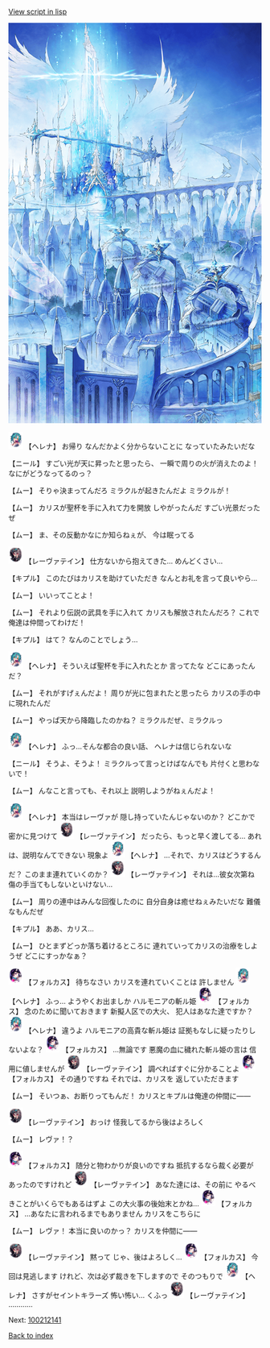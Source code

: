 [View script in lisp](../scripts/100212130.txt)

![angel_world.png](../images/backgrounds/angel_world.png)

<img src="../images/units/3302811.png" alt="3302811.png" height="34"/>
【ヘレナ】
お帰り
なんだかよく分からないことに
なっていたみたいだな

【ニール】
すごい光が天に昇ったと思ったら、
一瞬で周りの火が消えたのよ！
なにがどうなってるのっ？

【ムー】
そりゃ決まってんだろ
ミラクルが起きたんだよ
ミラクルが！

【ムー】
カリスが聖杯を手に入れて力を開放
しやがったんだ
すごい光景だったぜ

【ムー】
ま、その反動かなにか知らねぇが、
今は眠ってる

<img src="../images/units/3100211.png" alt="3100211.png" height="34"/>
【レーヴァテイン】
仕方ないから抱えてきた…
めんどくさい…

【キプル】
このたびはカリスを助けていただき
なんとお礼を言って良いやら…

【ムー】
いいってことよ！

【ムー】
それより伝説の武具を手に入れて
カリスも解放されたんだろ？
これで俺達は仲間ってわけだ！

【キプル】
はて？
なんのことでしょう…

<img src="../images/units/3302811.png" alt="3302811.png" height="34"/>
【ヘレナ】
そういえば聖杯を手に入れたとか
言ってたな
どこにあったんだ？

【ムー】
それがすげぇんだよ！
周りが光に包まれたと思ったら
カリスの手の中に現れたんだ

【ムー】
やっぱ天から降臨したのかね？
ミラクルだぜ、ミラクルっ

<img src="../images/units/3302811.png" alt="3302811.png" height="34"/>
【ヘレナ】
ふっ…そんな都合の良い話、
ヘレナは信じられないな

【ニール】
そうよ、そうよ！
ミラクルって言っとけばなんでも
片付くと思わないで！

【ムー】
んなこと言っても、それ以上
説明しようがねぇんだよ！

<img src="../images/units/3302811.png" alt="3302811.png" height="34"/>
【ヘレナ】
本当はレーヴァが
隠し持っていたんじゃないのか？
どこかで密かに見つけて

<img src="../images/units/3100211.png" alt="3100211.png" height="34"/>
【レーヴァテイン】
だったら、もっと早く渡してる…
あれは、説明なんてできない
現象よ

<img src="../images/units/3302811.png" alt="3302811.png" height="34"/>
【ヘレナ】
…それで、カリスはどうするんだ？
このまま連れていくのか？

<img src="../images/units/3100211.png" alt="3100211.png" height="34"/>
【レーヴァテイン】
それは…彼女次第ね
傷の手当てもしないといけない…

【ムー】
周りの連中はみんな回復したのに
自分自身は癒せねぇみたいだな
難儀なもんだぜ

【キプル】
ああ、カリス…

【ムー】
ひとまずどっか落ち着けるところに
連れていってカリスの治療をしようぜ
どこにすっかなぁ？

<img src="../images/units/3301811.png" alt="3301811.png" height="34"/>
【フォルカス】
待ちなさい
カリスを連れていくことは
許しません

<img src="../images/units/3302811.png" alt="3302811.png" height="34"/>
【ヘレナ】
ふっ…
ようやくお出ましか
ハルモニアの斬ル姫

<img src="../images/units/3301811.png" alt="3301811.png" height="34"/>
【フォルカス】
念のために聞いておきます
新擬人区での大火、
犯人はあなた達ですか？

<img src="../images/units/3302811.png" alt="3302811.png" height="34"/>
【ヘレナ】
違うよ
ハルモニアの高貴な斬ル姫は
証拠もなしに疑ったりしないよな？

<img src="../images/units/3301811.png" alt="3301811.png" height="34"/>
【フォルカス】
…無論です
悪魔の血に穢れた斬ル姫の言は
信用に値しませんが

<img src="../images/units/3100211.png" alt="3100211.png" height="34"/>
【レーヴァテイン】
調べればすぐに分かることよ

<img src="../images/units/3301811.png" alt="3301811.png" height="34"/>
【フォルカス】
その通りですね
それでは、カリスを
返していただきます

【ムー】
そいつぁ、お断りってもんだ！
カリスとキプルは俺達の仲間に――

<img src="../images/units/3100211.png" alt="3100211.png" height="34"/>
【レーヴァテイン】
おっけ
怪我してるから後はよろしく

【ムー】
レヴァ！？

<img src="../images/units/3301811.png" alt="3301811.png" height="34"/>
【フォルカス】
随分と物わかりが良いのですね
抵抗するなら裁く必要が
あったのですけれど

<img src="../images/units/3100211.png" alt="3100211.png" height="34"/>
【レーヴァテイン】
あなた達には、その前に
やるべきことがいくらでもあるはずよ
この大火事の後始末とかね…

<img src="../images/units/3301811.png" alt="3301811.png" height="34"/>
【フォルカス】
…あなたに言われるまでもありません
カリスをこちらに

【ムー】
レヴァ！
本当に良いのかっ？
カリスを仲間に――

<img src="../images/units/3100211.png" alt="3100211.png" height="34"/>
【レーヴァテイン】
黙って
じゃ、後はよろしく…

<img src="../images/units/3301811.png" alt="3301811.png" height="34"/>
【フォルカス】
今回は見逃します
けれど、次は必ず裁きを下しますので
そのつもりで

<img src="../images/units/3302811.png" alt="3302811.png" height="34"/>
【ヘレナ】
さすがセイントキラーズ
怖い怖い…
くふっ

<img src="../images/units/3100211.png" alt="3100211.png" height="34"/>
【レーヴァテイン】
…………

Next: [100212141](100212141.md)

[Back to index](index.md)
